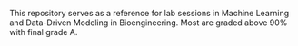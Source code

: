 This repository serves as a reference for lab sessions in Machine Learning and Data-Driven Modeling in Bioengineering.
Most are graded above 90% with final grade A.
